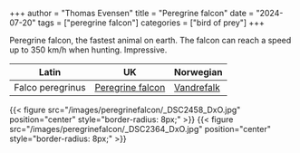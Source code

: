 +++
author = "Thomas Evensen"
title = "Peregrine falcon"
date = "2024-07-20"
tags = ["peregrine falcon"]
categories = ["bird of prey"]
+++

Peregrine falcon, the fastest animal on earth. The falcon can reach a speed up to 350 km/h when hunting. Impressive.

| Latin      | UK | Norwegian |
| --------- |  --------- |    --------- |
|  Falco peregrinus |  [Peregrine falcon](https://en.wikipedia.org/wiki/Peregrine_falcon) |  [Vandrefalk](https://no.wikipedia.org/wiki/Vandrefalk) |

{{< figure src="/images/peregrinefalcon/_DSC2458_DxO.jpg" position="center" style="border-radius: 8px;" >}}
{{< figure src="/images/peregrinefalcon/_DSC2364_DxO.jpg" position="center" style="border-radius: 8px;" >}}
